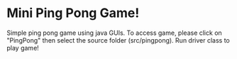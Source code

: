 # Mini Ping Pong Game!
Simple ping pong game using java GUIs. 
To access game, please click on "PingPong" then select the source folder (src/pingpong). Run driver class to play game!
